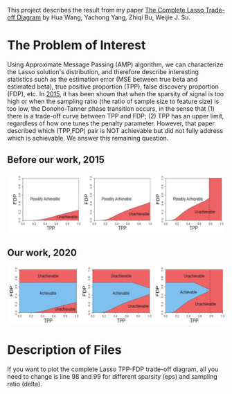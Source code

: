 This project describes the result from my paper 
[The Complete Lasso Trade-off Diagram](https://arxiv.org/abs/2007.11078)
by Hua Wang, Yachong Yang, Zhiqi Bu, Weijie J. Su.

# The Problem of Interest
Using Approximate Message Passing (AMP) algorithm, we can characterize the Lasso solution's distribution, and therefore describe interesting statistics such as the estimation error (MSE between true beta and estimated beta), true positive proportion (TPP), false discovery proportion (FDP), etc. In [2015](https://arxiv.org/abs/1511.01957), it has been shown that when the sparsity of signal is too high or when the sampling ratio (the ratio of sample size to feature size) is too low, the Donoho-Tanner phase transition occurs, in the sense that (1) there is a trade-off curve between TPP and FDP; (2) TPP has an upper limit, regardless of how one tunes the penalty parameter. However, that paper described which (TPP,FDP) pair is NOT achievable but did not fully address which is achievable. We answer this remaining question.

## Before our work, 2015
![Before our work](before_ours.jpg)
## Our work, 2020
![After our work](after_ours.jpg)

# Description of Files
If you want to plot the complete Lasso TPP-FDP trade-off diagram, all you need to change is line 98 and 99 for different sparsity (eps) and sampling ratio (delta).
